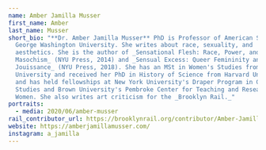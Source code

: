 ```yaml
---
name: Amber Jamilla Musser
first_name: Amber
last_name: Musser
short_bio: "**Dr. Amber Jamilla Musser** PhD is Professor of American Studies at
  George Washington University. She writes about race, sexuality, and
  aesthetics. She is the author of _Sensational Flesh: Race, Power, and
  Masochism_ (NYU Press, 2014) and _Sensual Excess: Queer Femininity and Brown
  Jouissance_ (NYU Press, 2018). She has an MSt in Women's Studies from Oxford
  University and received her PhD in History of Science from Harvard University,
  and has held fellowships at New York University's Draper Program in Gender
  Studies and Brown University's Pembroke Center for Teaching and Research on
  Women. She also writes art criticism for the _Brooklyn Rail._"
portraits:
  - media: 2020/06/amber-musser
rail_contributor_url: https://brooklynrail.org/contributor/Amber-Jamilla-Musser
website: https://amberjamillamusser.com/
instagram: a_jamilla
---
```

